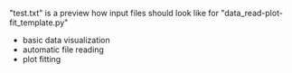"test.txt" is a preview how input files should look like for "data_read-plot-fit_template.py"
- basic data visualization
- automatic file reading
- plot fitting

